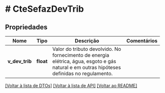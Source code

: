 # # CteSefazDevTrib

## Propriedades

Nome | Tipo | Descrição | Comentários
------------ | ------------- | ------------- | -------------
**v_dev_trib** | **float** | Valor do tributo devolvido. No fornecimento de energia elétrica, água, esgoto e  gás natural e em outras hipóteses definidas no regulamento. |

[[Voltar à lista de DTOs]](../../README.md#models) [[Voltar à lista de API]](../../README.md#endpoints) [[Voltar ao README]](../../README.md)
